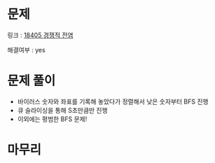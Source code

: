 # 문제
링크 : [18405 경쟁적 전염](https://www.acmicpc.net/problem/18405)

해결여부 : yes

# 문제 풀이
- 바이러스 숫자와 좌표를 기록해 놓았다가 정렬해서 낮은 숫자부터 BFS 진행
- 큐 슬라이싱을 통해 S초만큼만 진행
- 이외에는 평범한 BFS 문제!

# 마무리
